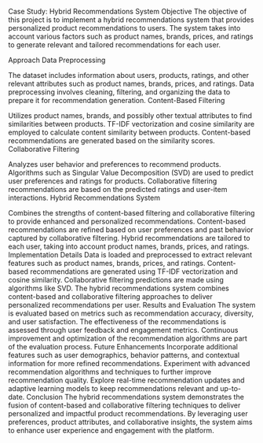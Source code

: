 Case Study: Hybrid Recommendations System
Objective
The objective of this project is to implement a hybrid recommendations system that provides personalized product recommendations to users. The system takes into account various factors such as product names, brands, prices, and ratings to generate relevant and tailored recommendations for each user.

Approach
Data Preprocessing

The dataset includes information about users, products, ratings, and other relevant attributes such as product names, brands, prices, and ratings.
Data preprocessing involves cleaning, filtering, and organizing the data to prepare it for recommendation generation.
Content-Based Filtering

Utilizes product names, brands, and possibly other textual attributes to find similarities between products.
TF-IDF vectorization and cosine similarity are employed to calculate content similarity between products.
Content-based recommendations are generated based on the similarity scores.
Collaborative Filtering

Analyzes user behavior and preferences to recommend products.
Algorithms such as Singular Value Decomposition (SVD) are used to predict user preferences and ratings for products.
Collaborative filtering recommendations are based on the predicted ratings and user-item interactions.
Hybrid Recommendations System

Combines the strengths of content-based filtering and collaborative filtering to provide enhanced and personalized recommendations.
Content-based recommendations are refined based on user preferences and past behavior captured by collaborative filtering.
Hybrid recommendations are tailored to each user, taking into account product names, brands, prices, and ratings.
Implementation Details
Data is loaded and preprocessed to extract relevant features such as product names, brands, prices, and ratings.
Content-based recommendations are generated using TF-IDF vectorization and cosine similarity.
Collaborative filtering predictions are made using algorithms like SVD.
The hybrid recommendations system combines content-based and collaborative filtering approaches to deliver personalized recommendations per user.
Results and Evaluation
The system is evaluated based on metrics such as recommendation accuracy, diversity, and user satisfaction.
The effectiveness of the recommendations is assessed through user feedback and engagement metrics.
Continuous improvement and optimization of the recommendation algorithms are part of the evaluation process.
Future Enhancements
Incorporate additional features such as user demographics, behavior patterns, and contextual information for more refined recommendations.
Experiment with advanced recommendation algorithms and techniques to further improve recommendation quality.
Explore real-time recommendation updates and adaptive learning models to keep recommendations relevant and up-to-date.
Conclusion
The hybrid recommendations system demonstrates the fusion of content-based and collaborative filtering techniques to deliver personalized and impactful product recommendations. By leveraging user preferences, product attributes, and collaborative insights, the system aims to enhance user experience and engagement with the platform.
